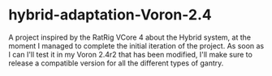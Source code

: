 # hybrid-adaptation-Voron-2.4
A project inspired by the RatRig VCore 4 about the Hybrid system,
at the moment I managed to complete the initial iteration of the project.
As soon as I can I'll test it in my Voron 2.4r2 that has been modified, 
I'll make sure to release a compatible version for all the different types of gantry.

